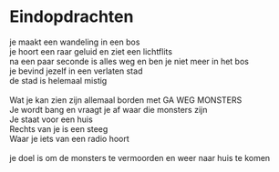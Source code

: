 # Eindopdrachten
je maakt een wandeling in een bos\
je hoort een raar geluid en ziet een lichtflits\
na een paar seconde is alles weg en ben je niet meer in het bos\
je bevind jezelf in een verlaten stad\
de stad is helemaal mistig\
\
Wat je kan zien zijn allemaal borden met GA WEG MONSTERS\
Je wordt bang en vraagt je af waar die monsters zijn\
Je staat voor een huis\
Rechts van je is een steeg\
Waar je iets van een radio hoort\
\
je doel is om de monsters te vermoorden en weer naar huis te komen
